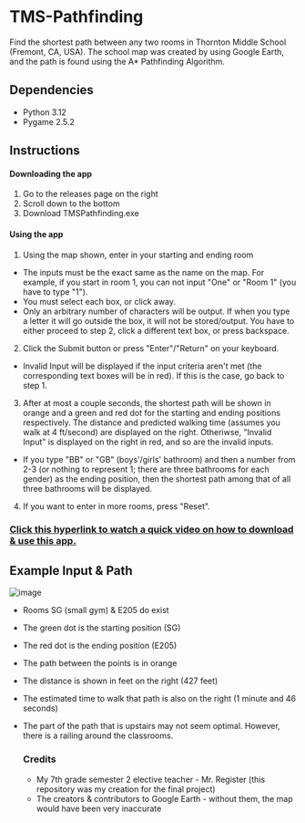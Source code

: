 # TMS-Pathfinding
Find the shortest path between any two rooms in Thornton Middle School (Fremont, CA, USA). The school map was created by using Google Earth, and the path is found using the A* Pathfinding Algorithm.

## Dependencies
- Python 3.12
- Pygame 2.5.2

## Instructions
#### Downloading the app
1. Go to the releases page on the right
2. Scroll down to the bottom
3. Download TMSPathfinding.exe

#### Using the app
1. Using the map shown, enter in your starting and ending room
  - The inputs must be the exact same as the name on the map. For example, if you start in room 1, you can not input "One" or "Room 1" (you have to type "1").
  - You must select each box, or click away.
  - Only an arbitrary number of characters will be output. If when you type a letter it will go outside the box, it will not be stored/output. You have to either proceed to step 2, click a different text box, or press backspace.
    
2. Click the Submit button or press "Enter"/"Return" on your keyboard.
  - Invalid Input will be displayed if the input criteria aren't met (the corresponding text boxes will be in red). If this is the case, go back to step 1.  
   
3. After at most a couple seconds, the shortest path will be shown in orange and a green and red dot for the starting and ending positions respectively. The distance and predicted walking time (assumes you walk at 4 ft/second) are displayed on the right. Otheriwse, "Invalid Input" is displayed on the right in red, and so are the invalid inputs.
  - If you type "BB" or "GB" (boys'/girls' bathroom) and then a number from 2-3 (or nothing to represent 1; there are three bathrooms for each gender) as the ending position, then the shortest path among that of all three bathrooms will be displayed. 

4. If you want to enter in more rooms, press "Reset".

### [Click this hyperlink to watch a quick video on how to download & use this app.](https://drive.google.com/file/d/1aeKbPn9trmSMnZFZG-2qBPAZ8cfzjj_P/view?usp=sharing)

## Example Input & Path
![image](https://github.com/Pramad712/Thornton-Shortest-Paths/assets/77818951/3d480c4b-c526-4bc5-b5a6-b502f9dcc323)

- Rooms SG (small gym) & E205 do exist
- The green dot is the starting position (SG)
- The red dot is the ending position (E205)
- The path between the points is in orange
- The distance is shown in feet on the right (427 feet)
- The estimated time to walk that path is also on the right (1 minute and 46 seconds)
- The part of the path that is upstairs may not seem optimal. However, there is a railing around the classrooms.

  ### Credits
  - My 7th grade semester 2 elective teacher - Mr. Register (this repository was my creation for the final project)
  - The creators & contributors to Google Earth - without them, the map would have been very inaccurate

